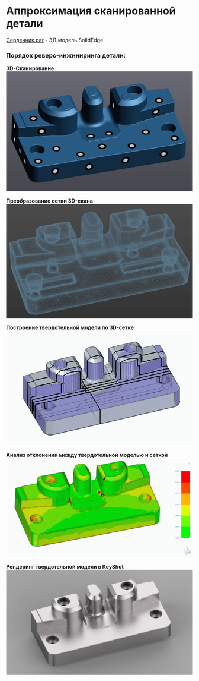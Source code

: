 # Аппроксимация сканированной детали

[Сердечник.par](../DATA/Реверс-инжиниринг/Сердечник/Сердечник.par) - 3Д модель SolidEdge

### Порядок реверс-инжиниринга детали:

**3D-Сканирование**
![Скрин VXelements](../DATA/Реверс-инжиниринг/Сердечник/Скрин%20VXelements.jpg)

**Преобразование сетки 3D-скана**
![Скрин сетки](../DATA/Реверс-инжиниринг/Сердечник/Скрин%20сетки.jpg)

**Построение твердотельной модели по 3D-сетке**
![Pasted image 20241207002639](../DATA/Реверс-инжиниринг/Сердечник/Pasted%20image%2020241207002639.png)

**Анализ отклонений между твердотельной моделью и сеткой**
![Анализ отклонений](../DATA/Реверс-инжиниринг/Сердечник/Анализ%20отклонений.jpg)

**Рендеринг твердотельной модели в KeyShot**
![Скрин KeyShot](../DATA/Реверс-инжиниринг/Сердечник/Скрин%20KeyShot.jpg)
